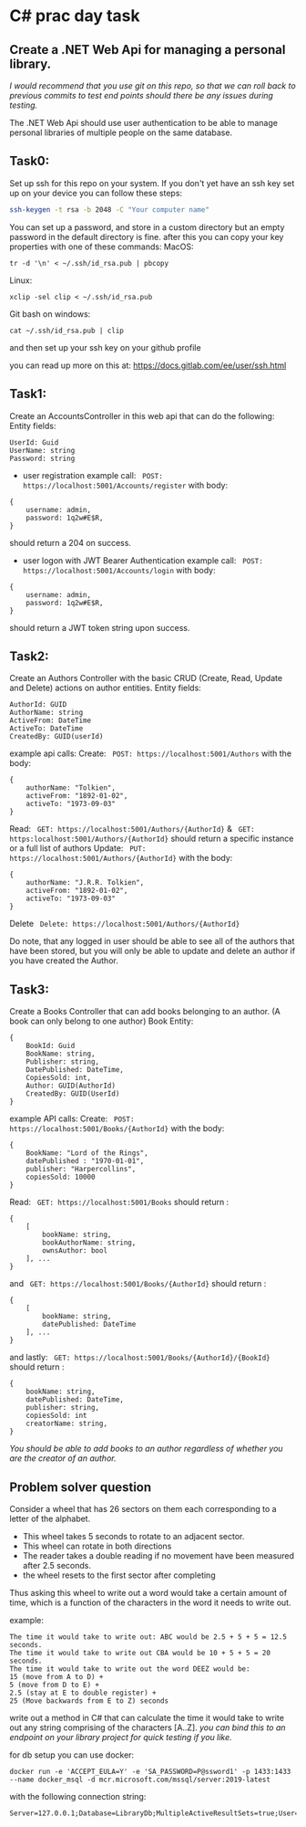 # C# prac day task

## Create a .NET Web Api for managing a personal library.

_I would recommend that you use git on this repo, so that we can roll back to previous commits to test end points should there be any issues during testing._

The .NET Web Api should use user authentication to be able to manage personal libraries of multiple people on the same database.

## Task0:

Set up ssh for this repo on your system.
If you don't yet have an ssh key set up on your device you can follow these steps:

```bash
ssh-keygen -t rsa -b 2048 -C "Your computer name"
```

You can set up a password, and store in a custom directory but an empty password in the default directory is fine.
after this you can copy your key properties with one of these commands:
MacOS:

```
tr -d '\n' < ~/.ssh/id_rsa.pub | pbcopy
```

Linux:

```
xclip -sel clip < ~/.ssh/id_rsa.pub
```

Git bash on windows:

```
cat ~/.ssh/id_rsa.pub | clip
```

and then set up your ssh key on your github profile

you can read up more on this at: https://docs.gitlab.com/ee/user/ssh.html

## Task1:

Create an AccountsController in this web api that can do the following:
Entity fields:

```
UserId: Guid
UserName: string
Password: string
```

- user registration
  example call: ` POST: https://localhost:5001/Accounts/register` with body:

```
{
    username: admin,
    password: 1q2w#E$R,
}
```

should return a 204 on success.

- user logon with JWT Bearer Authentication
  example call: ` POST: https://localhost:5001/Accounts/login` with body:

```
{
    username: admin,
    password: 1q2w#E$R,
}
```

should return a JWT token string upon success.

## Task2:

Create an Authors Controller with the basic CRUD (Create, Read, Update and Delete) actions on author entities.
Entity fields:

```
AuthorId: GUID
AuthorName: string
ActiveFrom: DateTime
ActiveTo: DateTime
CreatedBy: GUID(userId)
```

example api calls:
Create: ` POST: https://localhost:5001/Authors` with the body:

```
{
    authorName: "Tolkien",
    activeFrom: "1892-01-02",
    activeTo: "1973-09-03"
}
```

Read: ` GET: https://localhost:5001/Authors/{AuthorId}` & ` GET: https:localhost:5001/Authors/{AuthorId}` should return a specific instance or a full list of authors
Update: ` PUT: https://localhost:5001/Authors/{AuthorId}` with the body:

```
{
    authorName: "J.R.R. Tolkien",
    activeFrom: "1892-01-02",
    activeTo: "1973-09-03"
}
```

Delete ` Delete: https://localhost:5001/Authors/{AuthorId}`

Do note, that any logged in user should be able to see all of the authors that have been stored, but you will only be able to update and delete an author if you have created the Author.

## Task3:

Create a Books Controller that can add books belonging to an author. (A book can only belong to one author)
Book Entity:

```
{
    BookId: Guid
    BookName: string,
    Publisher: string,
    DatePublished: DateTime,
    CopiesSold: int,
    Author: GUID(AuthorId)
    CreatedBy: GUID(UserId)
}
```

example API calls:
Create: ` POST: https://localhost:5001/Books/{AuthorId}` with the body:

```
{
    BookName: "Lord of the Rings",
    datePublished : "1970-01-01",
    publisher: "Harpercollins",
    copiesSold: 10000
}
```

Read: ` GET: https://localhost:5001/Books` should return :

```
{
    [
        bookName: string,
        bookAuthorName: string,
        ownsAuthor: bool
    ], ...
}
```

and ` GET: https://localhost:5001/Books/{AuthorId}` should return :

```
{
    [
        bookName: string,
        datePublished: DateTime
    ], ...
}
```

and lastly: ` GET: https://localhost:5001/Books/{AuthorId}/{BookId}` should return :

```
{
    bookName: string,
    datePublished: DateTime,
    publisher: string,
    copiesSold: int
    creatorName: string,
}
```

_You should be able to add books to an author regardless of whether you are the creator of an author._

## Problem solver question

Consider a wheel that has 26 sectors on them each corresponding to a letter of the alphabet.

- This wheel takes 5 seconds to rotate to an adjacent sector.
- This wheel can rotate in both directions
- The reader takes a double reading if no movement have been measured after 2.5 seconds.
- the wheel resets to the first sector after completing

Thus asking this wheel to write out a word would take a certain amount of time, which is a function of the characters in the word it needs to write out.

example:

```
The time it would take to write out: ABC would be 2.5 + 5 + 5 = 12.5 seconds.
The time it would take to write out CBA would be 10 + 5 + 5 = 20 seconds.
The time it would take to write out the word DEEZ would be:
15 (move from A to D) +
5 (move from D to E) +
2.5 (stay at E to double register) +
25 (Move backwards from E to Z) seconds
```

write out a method in C# that can calculate the time it would take to write out any string comprising of the characters [A..Z].
_you can bind this to an endpoint on your library project for quick testing if you like._

for db setup you can use docker:

```
docker run -e 'ACCEPT_EULA=Y' -e 'SA_PASSWORD=P@ssword1' -p 1433:1433 --name docker_msql -d mcr.microsoft.com/mssql/server:2019-latest
```

with the following connection string:

```
Server=127.0.0.1;Database=LibraryDb;MultipleActiveResultSets=true;User=sa;Password=P@ssword1
```
